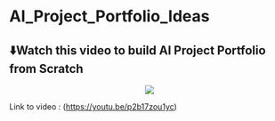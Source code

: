 # AI_Project_Portfolio_Ideas
## ⬇️Watch this video to build AI Project Portfolio from Scratch

<div align="center">
      <a href="https://youtu.be/p2b17zou1yc">
         <img src="https://img.youtube.com/vi/p2b17zou1yc/0.jpg" style="max-width:100%; height:auto;">
      </a>
</div>

Link to video : (https://youtu.be/p2b17zou1yc)

